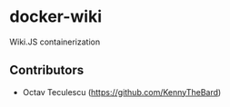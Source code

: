 # docker-wiki
Wiki.JS containerization

## Contributors
- Octav Teculescu (https://github.com/KennyTheBard)